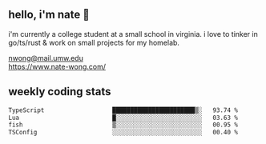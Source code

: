 ## hello, i'm nate 👋
i'm currently a college student at a small school in virginia. i love to tinker in go/ts/rust & work on small projects for my homelab.

nwong@mail.umw.edu <br/>
https://www.nate-wong.com/

## weekly coding stats
<!--START_SECTION:waka-->

```txt
TypeScript                   ███████████████████████▒░   93.74 %
Lua                          █░░░░░░░░░░░░░░░░░░░░░░░░   03.63 %
fish                         ▒░░░░░░░░░░░░░░░░░░░░░░░░   00.95 %
TSConfig                     ░░░░░░░░░░░░░░░░░░░░░░░░░   00.40 %
```

<!--END_SECTION:waka-->
